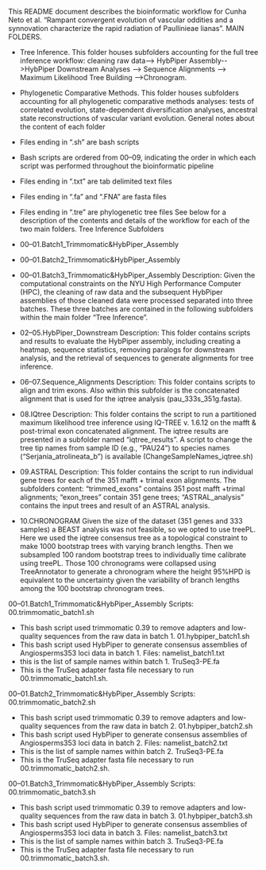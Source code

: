 This README document describes the bioinformatic workflow for Cunha Neto et al. “Rampant convergent evolution of vascular oddities and a synnovation characterize the rapid radiation of Paullinieae lianas”.
MAIN FOLDERS.
-	Tree Inference. This folder houses subfolders accounting for the full tree inference workflow: cleaning raw data--> HybPiper Assembly-->HybPiper Downstream Analyses --> Sequence Alignments --> Maximum Likelihood Tree Building -->Chronogram. 
-	Phylogenetic Comparative Methods. This folder houses subfolders accounting for all phylogenetic comparative methods analyses: tests of correlated evolution, state-dependent diversification analyses, ancestral state reconstructions of vascular variant evolution. 
General notes about the content of each folder
-	Files ending in “.sh” are bash scripts
-	Bash scripts are ordered from 00–09, indicating the order in which each script was performed throughout the bioinformatic pipeline
-	Files ending in “.txt” are tab delimited text files
-	Files ending in “.fa” and “.FNA” are fasta files
-	Files ending in “.tre” are phylogenetic tree files
See below for a description of the contents and details of the workflow for each of the two main folders.
Tree Inference Subfolders 
-	00–01.Batch1_Trimmomatic&HybPiper_Assembly
-	00–01.Batch2_Trimmomatic&HybPiper_Assembly
-	00–01.Batch3_Trimmomatic&HybPiper_Assembly
Description: Given the computational constraints on the NYU High Performance Computer (HPC), the cleaning of raw data and the subsequent HybPiper assemblies of those cleaned data were processed separated into three batches. These three batches are contained in the following subfolders within the main folder “Tree Inference”.
-	02–05.HybPiper_Downstream
Description: This folder contains scripts and results to evaluate the HybPiper assembly, including creating a heatmap, sequence statistics, removing paralogs for downstream analysis, and the retrieval of sequences to generate alignments for tree inference.
-	06–07.Sequence_Alignments
Description: This folder contains scripts to align and trim exons. Also within this subfolder is the concatenated alignment that is used for the iqtree analysis (pau_333s_351g.fasta).

-	08.IQtree
Description: This folder contains the script to run a partitioned maximum likelihood tree inference using IQ-TREE v. 1.6.12 on the mafft & post-trimal exon concatenated alignment. The iqtree results are presented in a subfolder named “iqtree_results”. A script to change the tree tip names from sample ID (e.g., “PAU24”) to species names (“Serjania_atrolineata_b”) is available (ChangeSampleNames_iqtree.sh)
-	09.ASTRAL
Description: This folder contains the script to run individual gene trees for each of the 351 mafft + trimal exon alignments. The subfolders content: “trimmed_exons” contains 351 post mafft +trimal alignments; “exon_trees” contain 351 gene trees; “ASTRAL_analysis” contains the input trees and result of an ASTRAL analysis. 
-	10.CHRONOGRAM
Given the size of the dataset (351 genes and 333 samples) a BEAST analysis was not feasible, so we opted to use treePL. Here we used the iqtree consensus tree as a topological constraint to make 1000 bootstrap trees with varying branch lengths. Then we subsampled 100 random bootstrap trees to individually time calibrate using treePL. Those 100 chronograms were collapsed using TreeAnnotator to generate a chronogram where the height 95%HPD is equivalent to the uncertainty given the variability of branch lengths among the 100 bootstrap chronogram trees. 


00–01.Batch1_Trimmomatic&HybPiper_Assembly
Scripts:
00.trimmomatic_batch1.sh
-	This bash script used trimmomatic 0.39 to remove adapters and low-quality sequences from the raw data in batch 1.
01.hybpiper_batch1.sh
-	This bash script used HybPiper to generate consensus assemblies of Angiosperms353 loci data in batch 1.
Files:
namelist_batch1.txt
-	this is the list of sample names within batch 1.
TruSeq3-PE.fa
-	 This is the TruSeq adapter fasta file necessary to run 00.trimmomatic_batch1.sh.


00–01.Batch2_Trimmomatic&HybPiper_Assembly
Scripts:
00.trimmomatic_batch2.sh
-	This bash script used trimmomatic 0.39 to remove adapters and low-quality sequences from the raw data in batch 2.
01.hybpiper_batch2.sh
-	This bash script used HybPiper to generate consensus assemblies of Angiosperms353 loci data in batch 2.
Files:
namelist_batch2.txt
-	This is the list of sample names within batch 2.
TruSeq3-PE.fa
-	 This is the TruSeq adapter fasta file necessary to run 00.trimmomatic_batch2.sh.

00–01.Batch3_Trimmomatic&HybPiper_Assembly
Scripts:
00.trimmomatic_batch3.sh
-	This bash script used trimmomatic 0.39 to remove adapters and low-quality sequences from the raw data in batch 3.
01.hybpiper_batch3.sh
-	This bash script used HybPiper to generate consensus assemblies of Angiosperms353 loci data in batch 3.
Files:
namelist_batch3.txt
-	This is the list of sample names within batch 3.
TruSeq3-PE.fa
-	This is the TruSeq adapter fasta file necessary to run 00.trimmomatic_batch3.sh.
